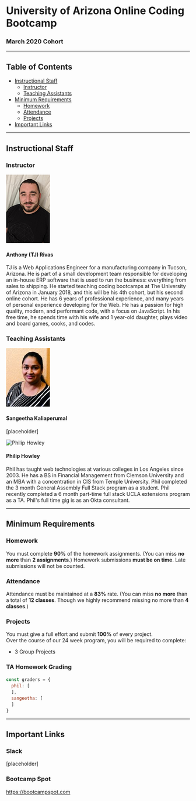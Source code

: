 # University of Arizona Online Coding Bootcamp
 
### March 2020 Cohort

-----------------------------------------

## Table of Contents

* [Instructional Staff](#instructional-staff)
    * [Instructor](#instructor)
    * [Teaching Assistants](#teaching-assistants)
* [Minimum Requirements](#minimum-requirements)
    * [Homework](#homework)
    * [Attendance](#attendance)
    * [Projects](#projects)
* [Important Links](#important-links)

-----------------------------------------

## Instructional Staff

### Instructor

![Anthony (TJ) Rivas](images/anthony.jpg)
#### Anthony (TJ) Rivas 

TJ is a Web Applications Engineer for a manufacturing company in Tucson, Arizona. He is part of a small development team responsible for developing an in-house ERP software that is used to run the business: everything from sales to shipping. He started teaching coding bootcamps at The University of Arizona in January 2018, and this will be his 4th cohort, but his second online cohort. He has 6 years of professional experience, and many years of personal experience developing for the Web. He has a passion for high quality, modern, and performant code, with a focus on JavaScript. In his free time, he spends time with his wife and 1 year-old daughter, plays video and board games, cooks, and codes.

### Teaching Assistants

![Sangeetha Kaliaperumal](images/sangeetha.jpg)
#### Sangeetha Kaliaperumal 

[placeholder] 

![Philip Howley](images/philip.jpg)
#### Philip Howley 

Phil has taught web technologies at various colleges in Los Angeles since 2003. He has a BS in Financial Management from Clemson University and an MBA with a concentration in CIS from Temple University. Phil completed the 3 month General Assembly Full Stack program as a student. Phil recently completed a 6 month part-time full stack UCLA extensions program as a TA. Phil's full time gig is as an Okta consultant. 

-----------------------------------------

## Minimum Requirements

### Homework

You must complete **90%** of the homework assignments. (You can miss **no more** than **2 assignments**.) 
Homework submissions **must be on time**. Late submissions will not be counted.

### Attendance

Attendance must be maintained at a **83%** rate. (You can miss **no more** than a total of **12 classes**. Though we highly recommend missing no more than **4 classes**.)  

### Projects

You must give a full effort and submit **100%** of every project.  
Over the course of our 24 week program, you will be required to complete:  
* 3 Group Projects

### TA Homework Grading
```js
const graders = {
  phil: [
  ],
  sangeetha: [
  ]
}
```

-----------------------------------------

## Important Links

### Slack
[placeholder]
### Bootcamp Spot
https://bootcampspot.com

